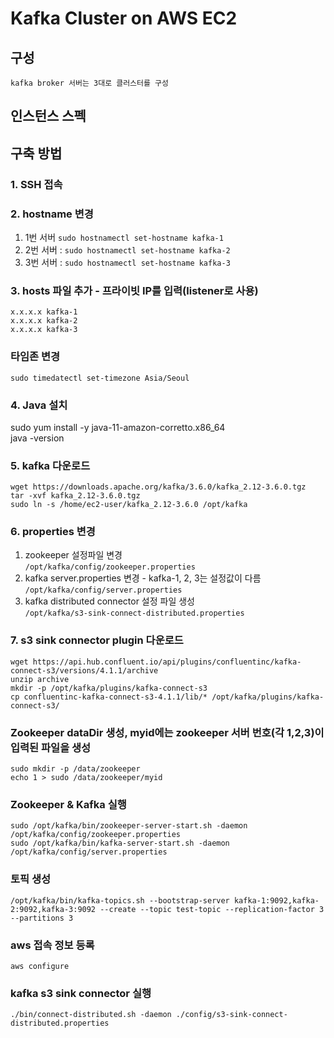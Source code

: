 
# Kafka Cluster on AWS EC2

## 구성
    kafka broker 서버는 3대로 클러스터를 구성

## 인스턴스 스펙

## 구축 방법
### 1. SSH 접속
### 2. hostname 변경
1. 1번 서버 
    ```sudo hostnamectl set-hostname kafka-1```
2. 2번 서버 : 
    ```sudo hostnamectl set-hostname kafka-2```
3. 3번 서버 : 
    ```sudo hostnamectl set-hostname kafka-3```
### 3. hosts 파일 추가  - 프라이빗 IP를 입력(listener로 사용)
    x.x.x.x kafka-1
    x.x.x.x kafka-2
    x.x.x.x kafka-3

### 타임존 변경
    sudo timedatectl set-timezone Asia/Seoul
### 4. Java 설치 
   sudo yum install -y java-11-amazon-corretto.x86_64 \
   java -version

### 5. kafka 다운로드 
    wget https://downloads.apache.org/kafka/3.6.0/kafka_2.12-3.6.0.tgz
    tar -xvf kafka_2.12-3.6.0.tgz
    sudo ln -s /home/ec2-user/kafka_2.12-3.6.0 /opt/kafka

### 6. properties 변경
   1. zookeeper 설정파일 변경 \
   ```/opt/kafka/config/zookeeper.properties```
   2. kafka server.properties 변경 - kafka-1, 2, 3는 설정값이 다름 \
   ```/opt/kafka/config/server.properties```
   3. kafka distributed connector 설정 파일 생성 \
   ```/opt/kafka/s3-sink-connect-distributed.properties```

### 7. s3 sink connector plugin 다운로드
    wget https://api.hub.confluent.io/api/plugins/confluentinc/kafka-connect-s3/versions/4.1.1/archive
    unzip archive
    mkdir -p /opt/kafka/plugins/kafka-connect-s3
    cp confluentinc-kafka-connect-s3-4.1.1/lib/* /opt/kafka/plugins/kafka-connect-s3/

### Zookeeper dataDir 생성, myid에는 zookeeper 서버 번호(각 1,2,3)이 입력된 파일을 생성
    sudo mkdir -p /data/zookeeper
    echo 1 > sudo /data/zookeeper/myid

### Zookeeper & Kafka 실행
    sudo /opt/kafka/bin/zookeeper-server-start.sh -daemon /opt/kafka/config/zookeeper.properties
    sudo /opt/kafka/bin/kafka-server-start.sh -daemon  /opt/kafka/config/server.properties

### 토픽 생성
    /opt/kafka/bin/kafka-topics.sh --bootstrap-server kafka-1:9092,kafka-2:9092,kafka-3:9092 --create --topic test-topic --replication-factor 3 --partitions 3

### aws 접속 정보 등록
    aws configure

### kafka s3 sink connector 실행
    ./bin/connect-distributed.sh -daemon ./config/s3-sink-connect-distributed.properties

